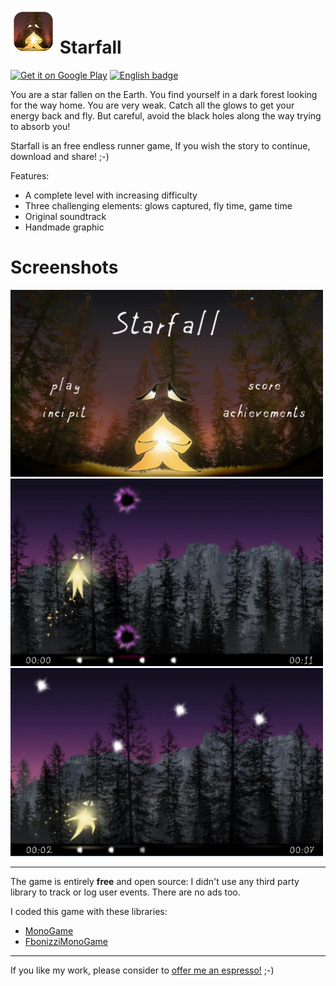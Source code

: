 # ![Logo](Starfall/Assets/_TextureProject/Icon72x72.png) Starfall

[<img 
	height="60px" 
	alt='Get it on Google Play' 
	src='https://play.google.com/intl/en_us/badges/images/generic/en_badge_web_generic.png'/>](https://play.google.com/store/apps/details?id=com.francescobonizzi.starfall)
[<img 
	height="60px"
	src='https://assets.windowsphone.com/85864462-9c82-451e-9355-a3d5f874397a/English_get-it-from-MS_InvariantCulture_Default.png' 
	alt='English badge' />](https://www.microsoft.com/store/apps/9MW4T75WZR28)

You are a star fallen on the Earth. You find yourself in a dark forest looking for the way home. You are very weak. Catch all the glows to get your energy back and fly. But careful, avoid the black holes along the way trying to absorb you!

Starfall is an free endless runner game, If you wish the story to continue, download and share! ;-)

Features:
- A complete level with increasing difficulty
- Three challenging elements: glows captured, fly time, game time
- Original soundtrack
- Handmade graphic

# Screenshots

<img src="https://github.com/FrancescoBonizzi/StarfallGame/raw/master/Starfall/Assets/_TextureProject/Screenshots/1.png" width="500">

<img src="https://github.com/FrancescoBonizzi/StarfallGame/raw/master/Starfall/Assets/_TextureProject/Screenshots/2.png" width="500">

<img src="https://github.com/FrancescoBonizzi/StarfallGame/raw/master/Starfall/Assets/_TextureProject/Screenshots/3.png" width="500">

---

The game is entirely **free** and open source: I didn't use any third party library to track or log user events. There are no ads too.

I coded this game with these libraries:
- [MonoGame](https://github.com/MonoGame)
- [FbonizziMonoGame](https://github.com/FrancescoBonizzi/FbonizziMonoGame)

---

If you like my work, please consider to [offer me an espresso!](https://www.paypal.com/cgi-bin/webscr?cmd=_donations&business=DTT7P8N3TV7N6&currency_code=EUR&source=url) ;-)
